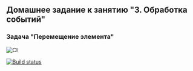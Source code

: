 ## Домашнее задание к занятию "3. Обработка событий"
### Задача "Перемещение элемента"

![CI](https://github.com/JaneKhris/ahj-hw3-1-whack-goblin/actions/workflows/web.yml/badge.svg)

[![Build status](https://ci.appveyor.com/api/projects/status/f5v013jabr50na6r?svg=true)](https://ci.appveyor.com/project/JaneKhris/ahj-hw3-1-whack-goblin)